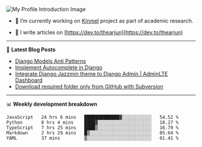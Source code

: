 ![My Profile Introduction Image](https://i.ibb.co/tLFZ15Q/gh.png)

- 🔭 I’m currently working on [Kinmel](https://github.com/thearjun/kinmel) project as part of academic research.

- 📝 I write articles on [https://dev.to/thearjun](https://dev.to/thearjun)

-------

📕 **Latest Blog Posts**
<!-- BLOG-POST-LIST:START -->
- [Django Models Anti Patterns](https://dev.to/thearjun/django-models-anti-patterns-1ma1)
- [Implement Autocomplete in Django](https://dev.to/thearjun/implement-autocomplete-in-django-3h20)
- [Integrate Django Jazzmin theme to Django Admin | AdminLTE Dashboard](https://dev.to/thearjun/integrate-django-jazzmin-theme-to-django-admin-adminlte-dashboard-5aao)
- [Download required folder only from GitHub with Subversion](https://dev.to/thearjun/download-required-folder-only-from-github-with-subversion-2gpc)
<!-- BLOG-POST-LIST:END -->

-------

📊 **Weekly development breakdown**
<!--START_SECTION:waka-->
```text
JavaScript   24 hrs 6 mins   █████████████▓░░░░░░░░░░░   54.52 % 
Python       8 hrs 4 mins    ████▓░░░░░░░░░░░░░░░░░░░░   18.27 % 
TypeScript   7 hrs 25 mins   ████▒░░░░░░░░░░░░░░░░░░░░   16.79 % 
Markdown     2 hrs 29 mins   █▒░░░░░░░░░░░░░░░░░░░░░░░   05.64 % 
YAML         37 mins         ▒░░░░░░░░░░░░░░░░░░░░░░░░   01.41 % 
```
<!--END_SECTION:waka-->
<img src='https://profile-counter.glitch.me/thearjun/count.svg' width='0px'>
